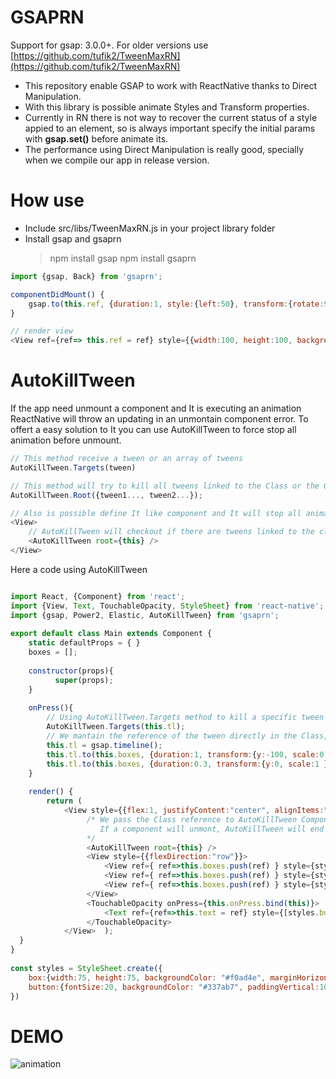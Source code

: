 # GSAPRN

Support for gsap: 3.0.0+. For older versions use [https://github.com/tufik2/TweenMaxRN](https://github.com/tufik2/TweenMaxRN)
- This repository enable GSAP to work with ReactNative thanks to Direct Manipulation.
- With this library is possible animate Styles and Transform properties.
- Currently in RN there is not way to recover the current status of a style appied to an element, so is always important specify the initial params with **gsap.set()** before animate its.
- The performance using Direct Manipulation is really good, specially when we compile our app in release version.

# How use

- Include src/libs/TweenMaxRN.js in your project library folder
- Install gsap and gsaprn
	> npm install gsap
	> npm install gsaprn

```javascript
import {gsap, Back} from 'gsaprn';

componentDidMount() {  
    gsap.to(this.ref, {duration:1, style:{left:50}, transform:{rotate:90, scale:0.5}, ease:Back.easeInOut});  
}

// render view
<View ref={ref=> this.ref = ref} style={{width:100, height:100, backgroundColor:"#F00"}}></View>
```

# AutoKillTween
If the app need unmount a component and It is executing an animation ReactNative will throw an updating in an unmontain component error. To offert a easy solution to It you can use AutoKillTween to force stop all animation before unmount.

```javascript
// This method receive a tween or an array of tweens
AutoKillTween.Targets(tween)

// This method will try to kill all tweens linked to the Class or the Object, receive a Class that contain tweens linked to It or an Object that could containt tweens linked to It.
AutoKillTween.Root({tween1..., tween2...});

// Also is possible define It like component and It will stop all animation automatically before unmount the component.
<View>
	// AutoKillTween will checkout if there are tweens linked to the class and stop its.
	<AutoKillTween root={this} />  
</View>
```

Here a code using AutoKillTween

```javascript

import React, {Component} from 'react';  
import {View, Text, TouchableOpacity, StyleSheet} from 'react-native';  
import {gsap, Power2, Elastic, AutoKillTween} from 'gsaprn';  
  
export default class Main extends Component {  
    static defaultProps = { }  
    boxes = [];  
  
	constructor(props){  
	      super(props);  
	}  
  
    onPress(){  
	    // Using AutoKillTween.Targets method to kill a specific tween
        AutoKillTween.Targets(this.tl);	
        // We mantain the reference of the tween directly in the Class,
        this.tl = gsap.timeline();  
		this.tl.to(this.boxes, {duration:1, transform:{y:-100, scale:0.8}, ease:Power2.easeInOut, stagger: {amount: 0.3}});  
		this.tl.to(this.boxes, {duration:0.3, transform:{y:0, scale:1 }, ease:Elastic.easeOut, stagger: {amount: 0.3}});  
	}  
  
    render() {  
        return (  
            <View style={{flex:1, justifyContent:"center", alignItems:"center"}}>  
				 /* We pass the Class reference to AutoKillTween Componet. 
					If a component will unmont, AutoKillTween will end all animations directy linked to the Class.
				 */
				 <AutoKillTween root={this} />  
				 <View style={{flexDirection:"row"}}>  
					 <View ref={ ref=>this.boxes.push(ref) } style={styles.box} />  
					 <View ref={ ref=>this.boxes.push(ref) } style={styles.box} />  
					 <View ref={ ref=>this.boxes.push(ref) } style={styles.box} />  
				 </View>
				 <TouchableOpacity onPress={this.onPress.bind(this)}>  
					 <Text ref={ref=>this.text = ref} style={[styles.button, {marginTop: 30}]} >Touch Me</Text>  
				 </TouchableOpacity>
			</View>  );  
  }  
}  
  
const styles = StyleSheet.create({  
    box:{width:75, height:75, backgroundColor: "#f0ad4e", marginHorizontal:5},  					
	button:{fontSize:20, backgroundColor: "#337ab7", paddingVertical:10, paddingHorizontal:20, color:"#FFF", borderRadius:5}  
})
```

# DEMO
![animation](http://int-server-one.info/cloudbit/tweenmaxRN.gif)
